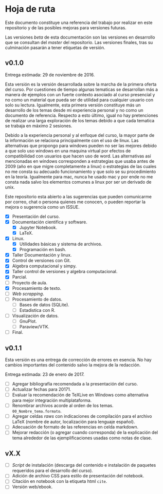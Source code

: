 # Hoja de ruta  

Este documento constituye una referencia del trabajo por realizar en este repositorio y de las posibles mejoras para versiones futuras.  

Las versiones _beta_ de esta documentación son las versiones en desarrollo que se consultan del _master_ del repositorio. Las versiones finales, tras su culminación pasarán a tener etiquetas de versión.  

## v0.1.0  

Entrega estimada: 29 de noviembre de 2016.  

Esta versión es la versión desarrollada sobre la marcha de la primera oferta del curso. Por cuestiones de tiempo algunas tematicas se desarrollan más a manera de ejemplos con un fuerte contexto asociado al curso presencial y no como un material que pueda ser de utilidad para cualquier usuario con solo su lectura. Igualmente, esta primera versión constituye más un desarrollo de los temas desde mi experiencia personal y no como un documento de referencia. 
Respecto a esto último, igual no hay pretenciones de realizar una larga exploración de los temas debido a que cada tematica se trabaja en máximo 2 sesiones.

Debido a la experiencia personal y al enfoque del curso, la mayor parte de la información se relaciona principalmente con el uso de linux. Las alternativas que propongo para windows pueden no ser las mejores debido a que solo uso windows en una maquina virtual por efectos de compatibilidad con usuarios que hacen uso de word. Las alternativas así mencionadas en windows corresponden a estrategias que usaba antes de 2009 (año en que migre completamente a linux) o estrategias de las cuales no me consta su adecuado funcionamiento y que solo se su procedimiento en la teoría. Igualmente para mac, nunca he usado mac y por ende no me consta nada salvo los elementos comunes a linux por ser un derivado de unix.  

Este repositorio esta abierto a las sugerencias que pueden comunicarme por correo, chat o persona quienes me conocen, o pueden reportar la mejora o sugerencia como un ISSUE.  

- [x] Presentación del curso.  
- [x] Documentación científica y software.  
    - [x] Jupyter Notebook.  
    - [x] LaTeX.  
- [x] Linux.  
    - [x] Utilidades básicas y sistema de archivos.  
    - [x] Programación en bash.    
- [x] Taller Documentación y linux.
- [x] Control de versiones con Git.  
- [x] Algebra computacional y simpy.  
- [x] Taller control de versiones y algebra computacional.  
- [x] Parcial.  
- [ ] Proyecto de aula.  
- [x] Procesamiento de texto.  
- [ ] _Web scrapping_.  
- [ ] Procesamiento de datos.  
    - [ ] Bases de datos (SQLite).  
    - [ ] Estadistica con R.  
- [ ] Visualización de datos.  
    - [ ] GnuPlot.  
    - [ ] Paraview/VTK.  
- [ ] Final.  

## v0.1.1  

Esta versión es una entrega de corrección de errores en esencia. No hay cambios importantes del contenido salvo la mejora de la redacción.  

Entrega estimada: 23 de enero de 2017.  

- [ ] Agregar bibliografía recomendada a la presentación del curso.  
- [ ] Actualizar fechas para 20171.  
- [ ] Evaluar la recomendación de TeXLive en Windows como alternativa para mejor integración multiplataforma.  
- [ ] Renombrar archivos acorde al orden de los temas. `00_Nombre_tema.formato`.  
- [ ] Agregar celdas _raws_ con indicaciones de compilación para el archivo LaTeX (nombre de autor, localización para lenguaje español).  
- [ ] Adecuación de formato de las referencias en celda markdown.  
- [ ] Mejorar redacción (o agregar cuando corresponda) de la explicación del tema alrededor de las ejemplificaciones usadas como notas de clase.    

## vX.X  

- [ ] _Script_ de instalación (descarga del contenido e instalación de paquetes requeridos para el desarrollo del curso).
- [ ] Adición de archivo CSS para estilo de presentación del notebook.  
- [ ] Citación en notebook con la etiqueta html `cite`.  
- [ ] Versión web/ebook.  

